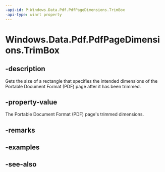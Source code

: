 ----api-id: P:Windows.Data.Pdf.PdfPageDimensions.TrimBox
-api-type: winrt property
---<!-- Property syntaxpublic Windows.Foundation.Rect TrimBox { get; }--># Windows.Data.Pdf.PdfPageDimensions.TrimBox## -descriptionGets the size of a rectangle that specifies the intended dimensions of the Portable Document Format (PDF) page after it has been trimmed.## -property-valueThe Portable Document Format (PDF) page's trimmed dimensions.## -remarks## -examples## -see-also